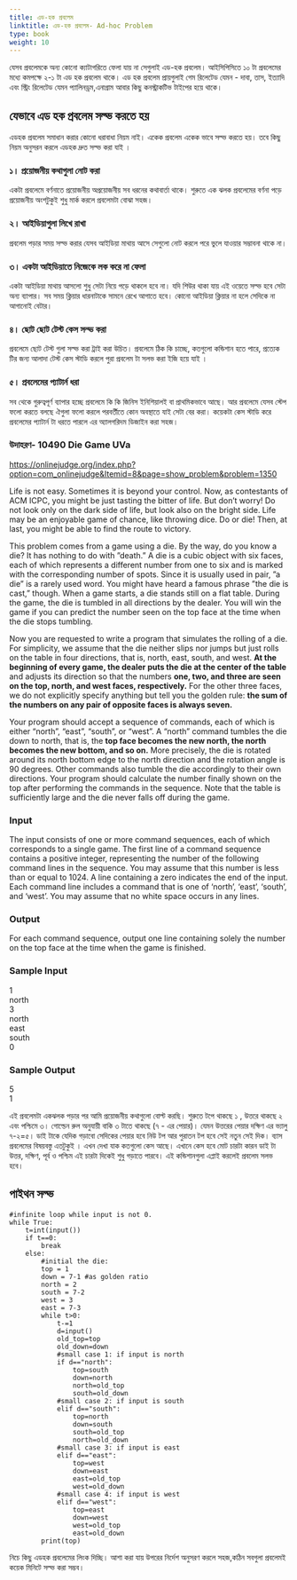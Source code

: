 ```yaml
---
title: এড-হক প্রবলেম
linktitle: এড-হক প্রবলেম- Ad-hoc Problem
type: book
weight: 10
---
```

 যেসব প্রবলেমকে অন্য কোনো ক্যাটাগরিতে
 ফেলা যায় না সেগুলাই এড-হক প্রবলেম। আইসিপিসিতে ১০ টা প্রবলেমের মধ্যে কমপক্ষে  ২-১ টা
 এড হক প্রবলেম
থাকে। এড হক প্রবলেম প্রায়গুলাই গেম রিলেটেড যেমন - দাবা,
তাস, ইত্যাদি এবং স্ট্রিং রিলেটেড যেমন প্যালিনড্রম,এনাগ্রাম আবার কিছু 
কনস্ট্রাকটিভ টাইপের হয়ে থাকে।
## যেভাবে এড হক প্রবলেম সল্ভ করতে হয়
এডহক প্রবলেম সমাধান করার কোনো ধরাবাধা নিয়ম নাই।
একেক প্রবলেম একেক ভাবে সল্ভ করতে হয়।
তবে কিছু নিয়ম অনুসরন করলে এডহক দ্রুত সল্ভ করা যাই ।
### ১। প্রয়োজনীয় কথাগুলা নোট করা
একটা প্রবলেমে বর্ণনাতে প্রয়োজনীয় অপ্রয়োজনীয় সব ধরনের কথাবার্তা  থাকে।
শুরুতে এক ঝলক প্রবলেমের বর্ণনা পড়ে প্রয়োজনীয় অংশটুকুই শুধু মার্ক করলে
প্রবলেমটা বোঝা সহজ। 
### ২। আইডিয়াগুলা লিখে রাখা
প্রবলেম পড়ার সময় সল্ভ করার যেসব আইডিয়া মাথায় আসে 
সেগুলো নোট করলে  পরে ভুলে যাওয়ার  সম্ভাবনা থাকে না।
### ৩। একটা আইডিয়াতে নিজেকে লক করে না ফেলা
একটা আইডিয়া মাথায় আসলো শুধু সেটা নিয়ে পড়ে থাকলে হবে না।
যদি শিউর থাকা যায়  এই ওয়েতে সল্ভ হবে সেটা অন্য ব্যাপার।
সব সময় ক্লিয়ার ধারনাটাকে সামনে রেখে আগাতে হবে। কোনো আইডিয়া ক্লিয়ার না হলে সেদিকে না
আগানোই বেটার।
### ৪। ছোট ছোট টেস্ট কেস সল্ভ করা
প্রবলেমে ছোট টেস্ট গুলা সল্ভ করা ট্রাই করা উচিত। প্রবলেমে ঠিক কি চাচ্ছে, কতগুলো  কন্ডিশান হতে পারে, প্রত্যেক টির 
জন্য আলাদা টেস্ট কেস স্টাডি করলে পুরা প্রবলেম টা সলভ করা ইজি হয়ে যাই ।
### ৫। প্রবলেমের প্যাটার্ন ধরা
সব থেকে গুরুত্বপূর্ণ  ব্যাপার হচ্ছে প্রবলেমে কি কি জিনিস ইনিশিয়ালই বা প্রাথমিকভাবে আছে। আর প্রবলেমে যেসব স্টেপ ফলো করতে বলছে ঐগুলা ফলো করলে
পরবর্তীতে কোন অবস্থাতে যাই সেটা বের করা। কয়েকটা কেস স্টাডি করে প্রবলেমের প্যাটার্ন টা ধরতে পারলে এর অ্যালগরিদম ডিজাইন করা সহজ। 
### উদাহরণ- 10490 Die Game UVa
 https://onlinejudge.org/index.php?option=com_onlinejudge&Itemid=8&page=show_problem&problem=1350

Life is not easy. Sometimes it is beyond your
 control. Now, as contestants
of ACM ICPC, you might be just tasting
 the bitter of life. But don’t worry!
Do not look only on the dark side of life,
 but look also on the bright side.
Life may be an enjoyable game of chance, 
like throwing dice. Do or die!
Then, at last, you might be able to 
find the route to victory.

This problem comes from a game using a die. 
By the way, do you know
a die? It has nothing to do with ”death.”
A die is a cubic object with six
faces, each of which represents a 
different number from one to six and is
marked with the corresponding number of spots.
Since it is usually used
in pair, ”a die” is a rarely used word.
 You might have heard a famous phrase 
”the die is cast,” though.
When a game starts, a die stands 
still on a flat table. During the game, 
the die is tumbled in all
directions by the dealer. You will win the game if you can predict the number seen on the top face at
the time when the die stops tumbling.

Now you are requested to write a program 
that simulates the rolling of a die. 
For simplicity, we
assume that the die neither slips nor 
jumps but just rolls on the table in 
four directions, that is, north,
east, south, and west. 
**At the beginning of every game, 
the dealer puts the die at the center
 of the
table** and adjusts its direction so
 that the numbers **one, two, and three
 are seen on the top, north, and
west faces, respectively.**
 For the other three faces, we do
 not explicitly specify anything
 but tell you
the golden rule:
 **the sum of the numbers on any pair
 of opposite faces is always seven.**

Your program should accept a sequence
 of commands, each of which is either
 “north”, “east”,
“south”, or “west”. A “north” command
 tumbles the die down to north,
 that is, the **top face becomes
the new north, the north becomes
 the new bottom, and so on.**
 More precisely, the die is rotated
 around
its north bottom edge to the north
 direction and the rotation angle
 is 90 degrees. Other commands also
tumble the die accordingly to their
 own directions. Your program should
 calculate the number finally
shown on the top after performing 
the commands in the sequence.
 Note that the table is sufficiently
large and the die never falls off 
during the game.
### Input
 
The input consists of one or more 
command sequences,
 each of which corresponds
 to a single game. The
first line of a command sequence
 contains a positive integer,
 representing the number of the following
command lines in the sequence. 
You may assume that this number is less
 than or equal to 1024.
 A line
containing a zero indicates the end
 of the input. Each command line
 includes a command that is one
of ‘north’, ‘east’, ‘south’, and ‘west’.
 You may assume that
 no white space occurs in any lines.
### Output
For each command sequence, output one line containing solely the number on the top face at the time
when the game is finished.
### Sample Input
1\
north\
3\
north\
east\
south\
0
### Sample Output
5\
1


এই প্রবলেমটা একঝলক পড়ার পর আমি প্রয়োজনীয় কথাগুলো বোল্ট করছি।
শুরুতে টপে থাকছে ১ , উত্তরে থাকছে ২ এবং পশ্চিমে ৩। গোল্ডেন রুল অনুযায়ী 
বাকি ৩ টাতে থাকছে (৭ - এর পেয়ার)। যেমন উত্তরের পেয়ার দক্ষিণ এর ভ্যালু ৭-২=৫।
ডাই টাকে যেদিক গড়াবো সেদিকের পেয়ার হবে নিউ টপ আর পুরাতন টপ হবে সেই নতুন সেই দিক।
ব্যাস প্রবলেমের বিষয়বস্তু এতটুকুই । এখন দেখা যাক কতগুলো
কেস আছে। এখানে কেস হবে মোট চারটা কারন ডাই টা উত্তর, দক্ষিণ, পূর্ব ও পশ্চিম এই
চারটা দিকেই শুধু গড়াতে পারবে।
এই কন্ডিশানগুলা এপ্লাই করলেই প্রবলেম সলভ হবে।

## পাইথন সল্ভ
```python3
#infinite loop while input is not 0.
while True:
	t=int(input())
	if t==0:
		break
	else:
		#initial the die:
		top = 1
		down = 7-1 #as golden ratio
		north = 2
		south = 7-2
		west = 3
		east = 7-3
		while t>0:
			t-=1
			d=input()
			old_top=top
			old_down=down
			#small case 1: if input is north
			if d=="north":
				top=south
				down=north
				north=old_top
				south=old_down
			#small case 2: if input is south
			elif d=="south":
				top=north
				down=south
				south=old_top
				north=old_down
			#small case 3: if input is east
			elif d=="east":
				top=west
				down=east
				east=old_top
				west=old_down
			#small case 4: if input is west
			elif d=="west":
				top=east
				down=west
				west=old_top
				east=old_down
		print(top)
```
নিচে কিছু এডহক প্রবলেমের লিংক দিচ্ছি। আশা করা যায় উপরের নির্দেশ অনুসরণ 
করলে সহজ,কঠিন সবগুলা প্রবলেমই কয়েক মিনিটে সল্ভ করা সম্ভব।
